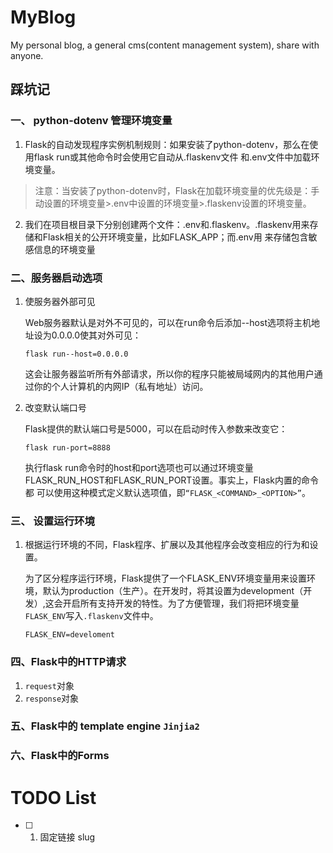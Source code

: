 # MyBlog
My personal blog, a general cms(content management system), share with anyone.

## 踩坑记
### 一、 python-dotenv 管理环境变量
1. Flask的自动发现程序实例机制规则：如果安装了python-dotenv，那么在使用flask run或其他命令时会使用它自动从.flaskenv文件
和.env文件中加载环境变量。

  > 注意：当安装了python-dotenv时，Flask在加载环境变量的优先级是：手动设置的环境变量>.env中设置的环境变量>.flaskenv设置的环境变量。

2. 我们在项目根目录下分别创建两个文件：.env和.flaskenv。.flaskenv用来存储和Flask相关的公开环境变量，比如FLASK_APP；而.env用
来存储包含敏感信息的环境变量

### 二、服务器启动选项
1. 使服务器外部可见

    Web服务器默认是对外不可见的，可以在run命令后添加--host选项将主机地址设为0.0.0.0使其对外可见：
    ```
    flask run--host=0.0.0.0
    ```
    这会让服务器监听所有外部请求，所以你的程序只能被局域网内的其他用户通过你的个人计算机的内网IP（私有地址）访问。

2. 改变默认端口号

    Flask提供的默认端口号是5000，可以在启动时传入参数来改变它：
    ```
    flask run-port=8888
    ```
    执行flask run命令时的host和port选项也可以通过环境变量FLASK_RUN_HOST和FLASK_RUN_PORT设置。事实上，Flask内置的命令都
    可以使用这种模式定义默认选项值，即`“FLASK_<COMMAND>_<OPTION>”`。

### 三、 设置运行环境
1. 根据运行环境的不同，Flask程序、扩展以及其他程序会改变相应的行为和设置。

    为了区分程序运行环境，Flask提供了一个FLASK_ENV环境变量用来设置环境，默认为production（生产）。在开发时，将其设置为development（开发）,这会开启所有支持开发的特性。为了方便管理，我们将把环境变量`FLASK_ENV`写入`.flaskenv`文件中。
    ```
    FLASK_ENV=develoment
    ```

### 四、Flask中的HTTP请求
1. `request`对象
2. `response`对象

### 五、Flask中的 template engine `Jinjia2`

### 六、Flask中的Forms

# TODO List
- [ ] 1. 固定链接 slug
